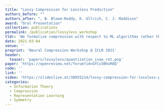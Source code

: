 ```yaml
---
title: "Lossy Compression for Lossless Prediction"
authors_before: ""
authors_after: ", B. Bloem-Reddy, K. Ullrich, C. J. Maddison"
award: "Oral Presentation"
collection: publications
permalink: /publication/lossyless_workshop
tldr: 'We formalize compression with respect to ML algorithms rather than human perception.'
date: 2021-03-04
venue: ''
preprint: 'Neural Compression Workshop @ ICLR 2021'
header: 
  teaser: 'papers/lossyless/quantization_ivae_rot.png'
paper: 'https://openreview.net/forum?id=GfCs5NhoR8Q'
code: '' 
link: ''
video: 'https://slideslive.at/38955214/lossy-compression-for-lossless-prediction?ref=search'
categories:
  - Information Theory
  - Compression
  - Representation Learning
  - Symmetry
---
```


 <!-- reference dubois2021lossy  -->
